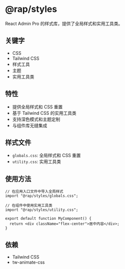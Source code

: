 # @rap/styles

React Admin Pro 的样式库，提供了全局样式和实用工具类。

## 关键字

- CSS
- Tailwind CSS
- 样式工具
- 主题
- 实用工具类

## 特性

- 提供全局样式和 CSS 重置
- 基于 Tailwind CSS 的实用工具类
- 支持深色模式和主题定制
- 与组件库无缝集成

## 样式文件

- `globals.css`: 全局样式和 CSS 重置
- `utility.css`: 实用工具类

## 使用方法

```tsx
// 在应用入口文件中导入全局样式
import "@rap/styles/globals.css";

// 在组件中使用实用工具类
import "@rap/styles/utility.css";

export default function MyComponent() {
  return <div className="flex-center">居中内容</div>;
}
```

## 依赖

- Tailwind CSS
- tw-animate-css
